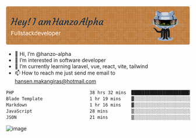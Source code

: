 ![Header](./github-header-image.png)

- 👋 Hi, I’m @hanzo-alpha
- 👀 I’m interested in software developer
- 🌱 I’m currently learning laravel, vue, react, vite, tailwind
- 📫 How to reach me just send me email to hansen.makangiras@hotmail.com 

<!---
hanzo-alpha/hanzo-alpha is a ✨ special ✨ repository because its `README.md` (this file) appears on your GitHub profile.
You can click the Preview link to take a look at your changes.
--->

<!--START_SECTION:waka-->

```txt
PHP                             38 hrs 32 mins  ██████████████████████▓░░   90.48 %
Blade Template                  1 hr 19 mins    ▓░░░░░░░░░░░░░░░░░░░░░░░░   03.10 %
Markdown                        1 hr 16 mins    ▓░░░░░░░░░░░░░░░░░░░░░░░░   02.98 %
JavaScript                      28 mins         ▒░░░░░░░░░░░░░░░░░░░░░░░░   01.11 %
JSON                            21 mins         ▒░░░░░░░░░░░░░░░░░░░░░░░░   00.85 %
```

<!--END_SECTION:waka-->

![image](https://github.com/hanzo-alpha/hanzo-alpha/assets/111342797/c4bd2977-6123-4017-8652-6e166259b484)

